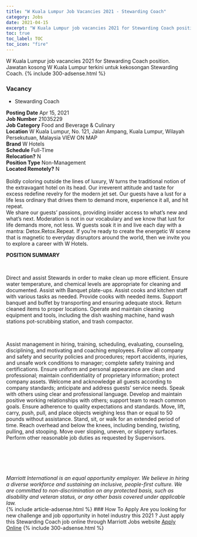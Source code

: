 ```yaml
---
title: "W Kuala Lumpur Job Vacancies 2021 - Stewarding Coach" 
category: Jobs 
date: 2021-04-15 
excerpt: "W Kuala Lumpur job vacancies 2021 for Stewarding Coach position. Jawatan kosong W Kuala Lumpur terkini untuk kekosongan Stewarding Coach." 
toc: true 
toc_label: TOC 
toc_icon: "fire" 
--- 
```


W Kuala Lumpur job vacancies 2021 for Stewarding Coach position. Jawatan kosong W Kuala Lumpur terkini untuk kekosongan Stewarding Coach. 
{% include 300-adsense.html %} 
### Vacancy 
- Stewarding Coach 
<div><div><b>Posting Date</b> Apr 15, 2021<br><b>Job Number</b> 21035229<br><b>Job Category</b> Food and Beverage &amp; Culinary<br><b>Location</b> W Kuala Lumpur, No. 121, Jalan Ampang, Kuala Lumpur, Wilayah Persekutuan, Malaysia VIEW ON MAP<br><b>Brand</b> W Hotels<br><b>Schedule</b> Full-Time<br><b>Relocation?</b> N<br><b>Position Type</b> Non-Management<br><b>Located Remotely?</b> N<br><br>Boldly coloring outside the lines of luxury, W turns the traditional notion of the extravagant hotel on its head. Our irreverent attitude and taste for excess redefine revelry for the modern jet set. Our guests have a lust for a life less ordinary that drives them to demand more, experience it all, and hit repeat. <br>We share our guests&#8217; passions, providing insider access to what&#8217;s new and what&#8217;s next. Moderation is not in our vocabulary and we know that lust for life demands more, not less. W guests soak it in and live each day with a mantra: Detox.Retox.Repeat. If you&#8217;re ready to create the energetic W scene that is magnetic to everyday disruptors around the world, then we invite you to explore a career with W Hotels.<br></div><div> <p><strong>POSITION SUMMARY</strong></p> <p>&#160;</p> <p>Direct and assist Stewards in order to make clean up more efficient. Ensure water temperature, and chemical levels are appropriate for cleaning and documented. Assist with Banquet plate-ups. Assist cooks and kitchen staff with various tasks as needed. Provide cooks with needed items. Support banquet and buffet by transporting and ensuring adequate stock. Return cleaned items to proper locations. Operate and maintain cleaning equipment and tools, including the dish washing machine, hand wash stations pot-scrubbing station, and trash compactor.</p> <p>&#160;</p> <p>Assist management in hiring, training, scheduling, evaluating, counseling, disciplining, and motivating and coaching employees. Follow all company and safety and security policies and procedures; report accidents, injuries, and unsafe work conditions to manager; complete safety training and certifications. Ensure uniform and personal appearance are clean and professional; maintain confidentiality of proprietary information; protect company assets. Welcome and acknowledge all guests according to company standards; anticipate and address guests&#8217; service needs. Speak with others using clear and professional language. Develop and maintain positive working relationships with others; support team to reach common goals. Ensure adherence to quality expectations and standards. Move, lift, carry, push, pull, and place objects weighing less than or equal to 50 pounds without assistance. Stand, sit, or walk for an extended period of time. Reach overhead and below the knees, including bending, twisting, pulling, and stooping. Move over sloping, uneven, or slippery surfaces. Perform other reasonable job duties as requested by Supervisors.</p> <p>&#160;</p> <p>&#160;</p> </div> <div> &#160;</div> <em>Marriott International is an equal opportunity employer.&#160;We believe in hiring a diverse workforce and sustaining an inclusive, people-first culture.&#160;We are committed to non-discrimination on&#160;any&#160;protected&#160;basis, such as disability and veteran status, or any other basis covered under applicable law.</em><br></div> 
{% include article-adsense.html %} 
### How To Apply 
Are you looking for new challenge and job opportunity in hotel industry this 2021 ?
Just apply this Stewarding Coach job online through Marriott Jobs website 
<a href="https://jobs.marriott.com/marriott/jobs/21035229?lang=en-us" class="btn btn--info" target="_blank" rel="nofollow noopenner">Apply Online</a> 
{% include 300-adsense.html %} 